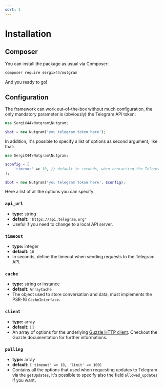 ```yaml
---
sort: 1
---
```


# Installation

## Composer
You can install the package as usual via Composer:

```bash
composer require sergix44/nutgram
```

And you ready to go!

## Configuration

The framework can work out-of-the-box without much configuration, the only mandatory parameter is (obviously) the
Telegram API token:

```php
use SergiX44\Nutgram\Nutgram;

$bot = new Nutgram('you telegram token here');
```

In addition, it's possible to specify a list of options as second argument, like that:

```php
use SergiX44\Nutgram\Nutgram;

$config = [
    'timeout' => 10, // default in seconds, when contacting the Telegram API
];

$bot = new Nutgram('you telegram token here', $config);
```

Here a list of all the options you can specify:

### `api_url`
- **type:** string
- **default:** `'https://api.telegram.org'`
- Useful if you need to change to a local API server.

### `timeout`
- **type:** integer
- **default:** `10`
- In seconds, define the timeout when sending requests to the Telegram API.

### `cache`
- **type:** string or instance
- **default:** `ArrayCache`
- The object used to store conversation and data, must implements the PSR-16 `CacheInterface`.

### `client`
- **type:** array
- **default:** `[]`
- An array of options for the underlying [Guzzle HTTP client](https://docs.guzzlephp.org/en/stable/quickstart.html). Checkout the Guzzle documentation for further informations.

### `polling`
- **type:** array
- **default:** `['timeout' => 10, 'limit' => 100]`
- Contains all the options that used when requesting updates to Telegram via the `getUpdates`, it's possible to specify also
the field `allowed_updates` if you want.